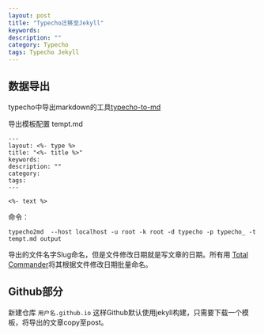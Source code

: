 ```yaml
---
layout: post
title: "Typecho迁移至Jekyll"
keywords: 
description: ""
category: Typecho
tags: Typecho Jekyll
---
```


## 数据导出

typecho中导出markdown的工具[typecho-to-md](https://www.npmjs.com/package/typecho-to-md) 

导出模板配置 tempt.md

```
---
layout: <%- type %>
title: "<%- title %>"
keywords: 
description: ""
category: 
tags: 
---

<%- text %>
```

命令：

```
typecho2md  --host localhost -u root -k root -d typecho -p typecho_ -t tempt.md output
```

导出的文件名字Slug命名，但是文件修改日期就是写文章的日期。所有用 [Total Commander](http://down.tech.sina.com.cn/page/8135.html)将其根据文件修改日期批量命名。

## Github部分

新建仓库 `用户名.github.io` 这样Github默认使用jekyll构建，只需要下载一个模板，将导出的文章copy至post。
